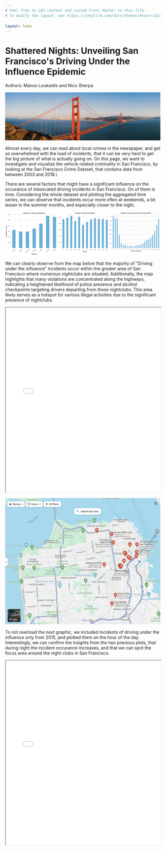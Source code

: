 ```yaml
---
# Feel free to add content and custom Front Matter to this file.
# To modify the layout, see https://jekyllrb.com/docs/themes/#overriding-theme-defaults

layout: home
---
```


<h1>Shattered Nights: Unveiling San Francisco's Driving Under the Influence Epidemic</h1>

Authors: Manos Loukaidis and Nico Sherpa

![Golden Gate Bridge](assets/golden_gate.jpg)

Almost every day, we can read about local crimes in the newspaper, and get so overwhelmed with the load of incidents, that it can be very hard to get the big picture of what is actually going on. On this page, we want to investigate and visualize the vehicle related criminality in San Francisco, by looking at the San Francisco Crime Dataset, that contains data from between 2003 and 2018.\

There are several factors that might have a significant influence on the occurance of intoxicated driving incidents in San Francisco. On of them is time. Considering the whole dataset and plotting the aggregated time series, we can observe that incidents occur more often at weekends, a bit lesser in the summer months, and especially closer to the night.

![Time Series](assets/time%20series.png)


We can clearly observe from the map below that the majority of "Driving under the influence" incidents occur within the greater area of San Francisco where numerous nightclubs are situated. Additionally, the map highlights that many violations are concentrated along the highways, indicating a heightened likelihood of police presence and alcohol checkpoints targeting drivers departing from these nightclubs. This area likely serves as a hotspot for various illegal activities due to the significant presence of nightclubs.

<iframe src="/assets/map.html" width="100%" height="600px"></iframe>

![Nightclubs](assets/map%20nightclubs.png)



To not overload the next graphic, we included incidents of driving under the influence only from 2015, and plotted them on the hour of the day. Interestingly, we can confirm the insights from the two previous plots, that during night the incident occurance increases, and that we can spot the focus area around the night clubs in San Francisco. 

<iframe src="/assets/Heatmap_with_time.html" width="100%" height="600px"></iframe>